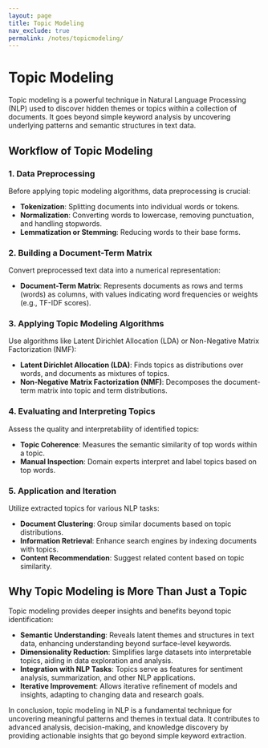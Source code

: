 ```yaml
---
layout: page
title: Topic Modeling
nav_exclude: true
permalink: /notes/topicmodeling/
---
```


# Topic Modeling

Topic modeling is a powerful technique in Natural Language Processing (NLP) used to discover hidden themes or topics within a collection of documents. It goes beyond simple keyword analysis by uncovering underlying patterns and semantic structures in text data.

## Workflow of Topic Modeling

### 1. Data Preprocessing

Before applying topic modeling algorithms, data preprocessing is crucial:

- **Tokenization**: Splitting documents into individual words or tokens.
- **Normalization**: Converting words to lowercase, removing punctuation, and handling stopwords.
- **Lemmatization or Stemming**: Reducing words to their base forms.

### 2. Building a Document-Term Matrix

Convert preprocessed text data into a numerical representation:

- **Document-Term Matrix**: Represents documents as rows and terms (words) as columns, with values indicating word frequencies or weights (e.g., TF-IDF scores).

### 3. Applying Topic Modeling Algorithms

Use algorithms like Latent Dirichlet Allocation (LDA) or Non-Negative Matrix Factorization (NMF):

- **Latent Dirichlet Allocation (LDA)**: Finds topics as distributions over words, and documents as mixtures of topics.
- **Non-Negative Matrix Factorization (NMF)**: Decomposes the document-term matrix into topic and term distributions.

### 4. Evaluating and Interpreting Topics

Assess the quality and interpretability of identified topics:

- **Topic Coherence**: Measures the semantic similarity of top words within a topic.
- **Manual Inspection**: Domain experts interpret and label topics based on top words.

### 5. Application and Iteration

Utilize extracted topics for various NLP tasks:

- **Document Clustering**: Group similar documents based on topic distributions.
- **Information Retrieval**: Enhance search engines by indexing documents with topics.
- **Content Recommendation**: Suggest related content based on topic similarity.

## Why Topic Modeling is More Than Just a Topic

Topic modeling provides deeper insights and benefits beyond topic identification:

- **Semantic Understanding**: Reveals latent themes and structures in text data, enhancing understanding beyond surface-level keywords.
- **Dimensionality Reduction**: Simplifies large datasets into interpretable topics, aiding in data exploration and analysis.
- **Integration with NLP Tasks**: Topics serve as features for sentiment analysis, summarization, and other NLP applications.
- **Iterative Improvement**: Allows iterative refinement of models and insights, adapting to changing data and research goals.

In conclusion, topic modeling in NLP is a fundamental technique for uncovering meaningful patterns and themes in textual data. It contributes to advanced analysis, decision-making, and knowledge discovery by providing actionable insights that go beyond simple keyword extraction.
